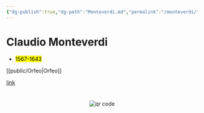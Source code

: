 ```yaml
---
{"dg-publish":true,"dg-path":"Monteverdi.md","permalink":"/monteverdi/"}
---
```


# Claudio Monteverdi
- <mark>1567-1643</mark>

[[public/Orfeo\|Orfeo]]

[link](https://www.wikiwand.com/en/Claudio_Monteverdi)




#
<p style="text-align: center;"><img src="https://chart.googleapis.com/chart?cht=qr&chl=https://notes.andrasdenes.com/monteverdi&chs=180x180&choe=UTF-8&chld=L|2" alt="qr code"></p>

